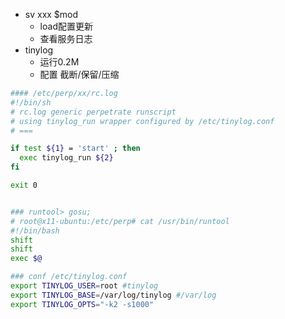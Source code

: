 

- sv xxx $mod
  - load配置更新
  - 查看服务日志
- tinylog
  - 运行0.2M
  - 配置 截断/保留/压缩

```bash
#### /etc/perp/xx/rc.log
#!/bin/sh
# rc.log generic perpetrate runscript
# using tinylog_run wrapper configured by /etc/tinylog.conf
# ===

if test ${1} = 'start' ; then
  exec tinylog_run ${2}
fi

exit 0


### runtool> gosu;
# root@x11-ubuntu:/etc/perp# cat /usr/bin/runtool 
#!/bin/bash
shift
shift
exec $@

### conf /etc/tinylog.conf 
export TINYLOG_USER=root #tinylog
export TINYLOG_BASE=/var/log/tinylog #/var/log
export TINYLOG_OPTS="-k2 -s1000"
```



